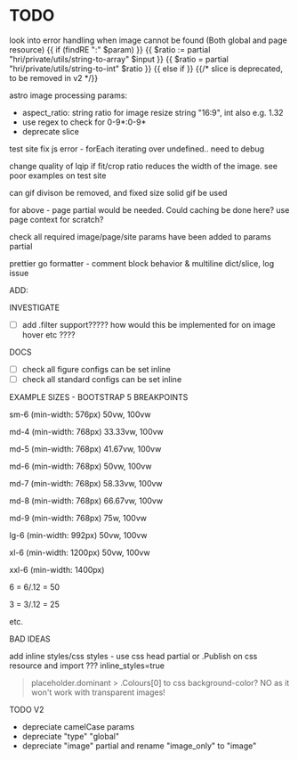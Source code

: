 # TODO


look into error handling when image cannot be found (Both global and page resource)
{{ if (findRE ":" $param) }}
  {{ $ratio := partial "hri/private/utils/string-to-array" $input }}
  {{ $ratio = partial "hri/private/utils/string-to-int" $ratio }}
{{ else if }}
{{/* slice is deprecated, to be removed in v2 */}}



astro image processing params:
- aspect_ratio: string ratio for image resize string "16:9", int also e.g. 1.32
- use regex to check for 0-9*:0-9*
- deprecate slice

test site fix js error - forEach iterating over undefined.. need to debug


change quality of lqip if fit/crop ratio reduces the width of the image. see poor examples on test site

can gif divison be removed, and fixed size solid gif be used

for above - page partial would be needed. Could caching be done here? use page context for scratch?

check all required image/page/site params have been added to params partial

prettier go formatter - comment block behavior & multiline dict/slice, log issue

ADD:

INVESTIGATE

- [ ] add .filter support????? how would this be implemented for on image hover etc ????

DOCS

- [ ] check all figure configs can be set inline
- [ ] check all standard configs can be set inline

EXAMPLE SIZES - BOOTSTRAP 5 BREAKPOINTS

sm-6
(min-width: 576px) 50vw, 100vw

md-4
(min-width: 768px) 33.33vw, 100vw

md-5
(min-width: 768px) 41.67vw, 100vw

md-6
(min-width: 768px) 50vw, 100vw

md-7
(min-width: 768px) 58.33vw, 100vw

md-8
(min-width: 768px) 66.67vw, 100vw

md-9
(min-width: 768px) 75w, 100vw

lg-6
(min-width: 992px) 50vw, 100vw

xl-6
(min-width: 1200px) 50vw, 100vw

xxl-6
(min-width: 1400px)

6 = 6/.12 = 50

3 = 3/.12 = 25

etc.

BAD IDEAS

add inline styles/css styles - use css head partial or .Publish on css resource and import ???
inline_styles=true
>placeholder.dominant > .Colours[0] to css background-color? NO as it won't work with transparent images!


TODO V2

- depreciate camelCase params
- depreciate "type" "global"
- depreciate "image" partial and rename "image_only" to "image"
